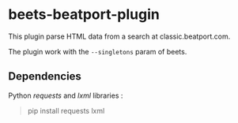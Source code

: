 # beets-beatport-plugin

This plugin parse HTML data from a search at classic.beatport.com.

The plugin work with the `--singletons` param of beets.

## Dependencies

Python *requests* and *lxml* libraries :
> pip install requests lxml
